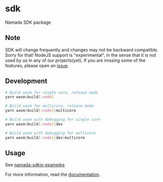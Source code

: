 # sdk

Namada SDK package

## Note

SDK will change frequently and changes may not be backward compatible. Sorry for that!
NodeJS support is "experimental", in the sense that it is not used by us in any of our projects(yet).
If you are missing some of the features, please open an [issue](https://github.com/anoma/namada-interface/issues).

## Development

```bash
# Build wasm for single core, release mode
yarn wasm:build[:node]

# Build wasm for multicore, release mode
yarn wasm:build[:node]:multicore

# Build wasm with debugging for single core
yarn wasm:build[:node]:dev

# Build wasm with debugging for multicore
yarn wasm:build[:node]:dev:multicore
```

## Usage

See [namada-sdkjs-examples](https://github.com/anoma/namada-sdkjs-examples)

For more information, read the [documentation](./docs).
